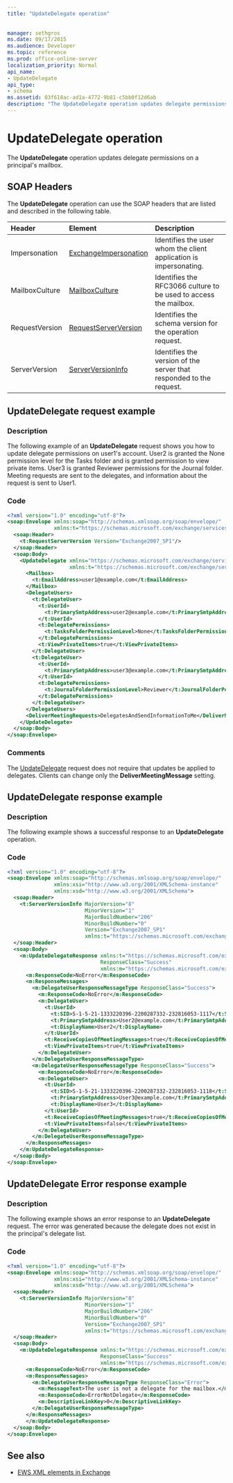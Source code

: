 ```yaml
---
title: "UpdateDelegate operation"
 
 
manager: sethgros
ms.date: 09/17/2015
ms.audience: Developer
ms.topic: reference
ms.prod: office-online-server
localization_priority: Normal
api_name:
- UpdateDelegate
api_type:
- schema
ms.assetid: 03f618ac-ad1a-4772-9b81-c5bb0f12d6ab
description: "The UpdateDelegate operation updates delegate permissions on a principal's mailbox."
---
```


# UpdateDelegate operation

The **UpdateDelegate** operation updates delegate permissions on a principal's mailbox. 
  
## SOAP Headers

The **UpdateDelegate** operation can use the SOAP headers that are listed and described in the following table. 
  
|**Header**|**Element**|**Description**|
|:-----|:-----|:-----|
|Impersonation  <br/> |[ExchangeImpersonation](exchangeimpersonation.md) <br/> |Identifies the user whom the client application is impersonating.  <br/> |
|MailboxCulture  <br/> |[MailboxCulture](mailboxculture.md) <br/> |Identifies the RFC3066 culture to be used to access the mailbox.  <br/> |
|RequestVersion  <br/> |[RequestServerVersion](requestserverversion.md) <br/> |Identifies the schema version for the operation request.  <br/> |
|ServerVersion  <br/> |[ServerVersionInfo](serverversioninfo.md) <br/> |Identifies the version of the server that responded to the request.  <br/> |
   
## UpdateDelegate request example

### Description

The following example of an **UpdateDelegate** request shows you how to update delegate permissions on user1's account. User2 is granted the None permission level for the Tasks folder and is granted permission to view private items. User3 is granted Reviewer permissions for the Journal folder. Meeting requests are sent to the delegates, and information about the request is sent to User1. 
  
### Code

```XML
<?xml version="1.0" encoding="utf-8"?>
<soap:Envelope xmlns:soap="http://schemas.xmlsoap.org/soap/envelope/"
               xmlns:t="https://schemas.microsoft.com/exchange/services/2006/types">
  <soap:Header>
    <t:RequestServerVersion Version="Exchange2007_SP1"/>
  </soap:Header>
  <soap:Body>
    <UpdateDelegate xmlns="https://schemas.microsoft.com/exchange/services/2006/messages"
                    xmlns:t="https://schemas.microsoft.com/exchange/services/2006/types">
      <Mailbox>
        <t:EmailAddress>user1@example.com</t:EmailAddress>
      </Mailbox>
      <DelegateUsers>
        <t:DelegateUser>
          <t:UserId>
            <t:PrimarySmtpAddress>user2@example.com</t:PrimarySmtpAddress>
          </t:UserId>
          <t:DelegatePermissions>
            <t:TasksFolderPermissionLevel>None</t:TasksFolderPermissionLevel>
          </t:DelegatePermissions>
          <t:ViewPrivateItems>true</t:ViewPrivateItems>
        </t:DelegateUser>
        <t:DelegateUser>
          <t:UserId>
            <t:PrimarySmtpAddress>user3@example.com</t:PrimarySmtpAddress>
          </t:UserId>
          <t:DelegatePermissions>
            <t:JournalFolderPermissionLevel>Reviewer</t:JournalFolderPermissionLevel>
          </t:DelegatePermissions>
        </t:DelegateUser>
      </DelegateUsers>
      <DeliverMeetingRequests>DelegatesAndSendInformationToMe</DeliverMeetingRequests>
    </UpdateDelegate>
  </soap:Body>
</soap:Envelope>
```

### Comments

The [UpdateDelegate](updatedelegate.md) request does not require that updates be applied to delegates. Clients can change only the **DeliverMeetingMessage** setting. 
  
## UpdateDelegate response example

### Description

The following example shows a successful response to an **UpdateDelegate** operation. 
  
### Code

```XML
<?xml version="1.0" encoding="utf-8"?>
<soap:Envelope xmlns:soap="http://schemas.xmlsoap.org/soap/envelope/"
               xmlns:xsi="http://www.w3.org/2001/XMLSchema-instance"
               xmlns:xsd="http://www.w3.org/2001/XMLSchema">
  <soap:Header>
    <t:ServerVersionInfo MajorVersion="8"
                         MinorVersion="1"
                         MajorBuildNumber="206"
                         MinorBuildNumber="0"
                         Version="Exchange2007_SP1"
                         xmlns:t="https://schemas.microsoft.com/exchange/services/2006/types" />
  </soap:Header>
  <soap:Body>
    <m:UpdateDelegateResponse xmlns:t="https://schemas.microsoft.com/exchange/services/2006/types"
                              ResponseClass="Success"
                              xmlns:m="https://schemas.microsoft.com/exchange/services/2006/messages">
      <m:ResponseCode>NoError</m:ResponseCode>
      <m:ResponseMessages>
        <m:DelegateUserResponseMessageType ResponseClass="Success">
          <m:ResponseCode>NoError</m:ResponseCode>
          <m:DelegateUser>
            <t:UserId>
              <t:SID>S-1-5-21-1333220396-2200287332-232816053-1117</t:SID>
              <t:PrimarySmtpAddress>User2@example.com</t:PrimarySmtpAddress>
              <t:DisplayName>User2</t:DisplayName>
            </t:UserId>
            <t:ReceiveCopiesOfMeetingMessages>true</t:ReceiveCopiesOfMeetingMessages>
            <t:ViewPrivateItems>true</t:ViewPrivateItems>
          </m:DelegateUser>
        </m:DelegateUserResponseMessageType>
        <m:DelegateUserResponseMessageType ResponseClass="Success">
          <m:ResponseCode>NoError</m:ResponseCode>
          <m:DelegateUser>
            <t:UserId>
              <t:SID>S-1-5-21-1333220396-2200287332-232816053-1118</t:SID>
              <t:PrimarySmtpAddress>User3@example.com</t:PrimarySmtpAddress>
              <t:DisplayName>User3</t:DisplayName>
            </t:UserId>
            <t:ReceiveCopiesOfMeetingMessages>true</t:ReceiveCopiesOfMeetingMessages>
            <t:ViewPrivateItems>false</t:ViewPrivateItems>
          </m:DelegateUser>
        </m:DelegateUserResponseMessageType>
      </m:ResponseMessages>
    </m:UpdateDelegateResponse>
  </soap:Body>
</soap:Envelope>
```

## UpdateDelegate Error response example

### Description

The following example shows an error response to an **UpdateDelegate** request. The error was generated because the delegate does not exist in the principal's delegate list. 
  
### Code

```XML
<?xml version="1.0" encoding="utf-8"?>
<soap:Envelope xmlns:soap="http://schemas.xmlsoap.org/soap/envelope/" 
               xmlns:xsi="http://www.w3.org/2001/XMLSchema-instance" 
               xmlns:xsd="http://www.w3.org/2001/XMLSchema">
  <soap:Header>
    <t:ServerVersionInfo MajorVersion="8" 
                         MinorVersion="1" 
                         MajorBuildNumber="206" 
                         MinorBuildNumber="0" 
                         Version="Exchange2007_SP1" 
                         xmlns:t="https://schemas.microsoft.com/exchange/services/2006/types" />
  </soap:Header>
  <soap:Body>
    <m:UpdateDelegateResponse xmlns:t="https://schemas.microsoft.com/exchange/services/2006/types" 
                              ResponseClass="Success" 
                              xmlns:m="https://schemas.microsoft.com/exchange/services/2006/messages">
      <m:ResponseCode>NoError</m:ResponseCode>
      <m:ResponseMessages>
        <m:DelegateUserResponseMessageType ResponseClass="Error">
          <m:MessageText>The user is not a delegate for the mailbox.</m:MessageText>
          <m:ResponseCode>ErrorNotDelegate</m:ResponseCode>
          <m:DescriptiveLinkKey>0</m:DescriptiveLinkKey>
        </m:DelegateUserResponseMessageType>
      </m:ResponseMessages>
      </m:UpdateDelegateResponse>
  </soap:Body>
</soap:Envelope>
```

## See also



- [EWS XML elements in Exchange](ews-xml-elements-in-exchange.md)

